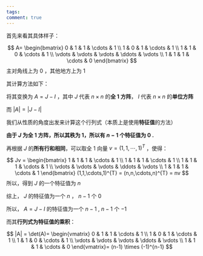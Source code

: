 ```yaml
---
tags: 
comment: true
---
```

首先来看其具体样子：

$$
A=
\begin{bmatrix}
0 & 1 & 1 & \cdots & 1 \\
1 & 0 & 1 & \cdots & 1 \\
1 & 1 & 0 & \cdots & 1 \\
\vdots & \vdots & \vdots & \ddots & \vdots \\
1 & 1 & 1 & \cdots & 0
\end{bmatrix}
$$
主对角线上为 $0$ ，其他地方上为 $1$

其计算方法如下：

将其变换为 $A = J- I$ ，其中 $J$ 代表 $n\times n$ 的**全 1 方阵**， $I$ 代表 $n\times n$ 的**单位方阵**

而 $|A| = |J- I|$

我们从性质的角度出发来计算这个行列式（本质上是使用**特征值**的方法）

**由于 $J$ 为全 1 方阵，所以其秩为 1，所以有 $n-1$ 个特征值为 $0$ .**

再根据 $J$ 的**所有行和相同**，可以取全 1 向量 $v = (1,1,\cdots,1)^{T}$ ，使得：

$$
Jv = \begin{bmatrix}
1 & 1 & 1 & \cdots & 1 \\
1 & 1 & 1 & \cdots & 1 \\
1 & 1 & 1 & \cdots & 1 \\
\vdots & \vdots & \vdots & \ddots & \vdots \\
1 & 1 & 1 & \cdots & 1
\end{bmatrix} (1,1,\cdots,1)^{T} = (n,n,\cdots,n)^{T} = nv
$$
所以，得到 $J$ 的一个特征值为 $n$

综上， $J$ 的特征值为一个 $n$ ， $n-1$ 个 $0$

所以， $A = J - I$ 的特征值为一个 $n-1$ , $n-1$ 个 $-1$

而其**行列式为特征值的乘积**：

$$
|A| = \det(A)=
\begin{vmatrix}
0 & 1 & 1 & \cdots & 1 \\
1 & 0 & 1 & \cdots & 1 \\
1 & 1 & 0 & \cdots & 1 \\
\vdots & \vdots & \vdots & \ddots & \vdots \\
1 & 1 & 1 & \cdots & 0
\end{vmatrix}= (n-1) \times (-1)^{n-1}
$$




